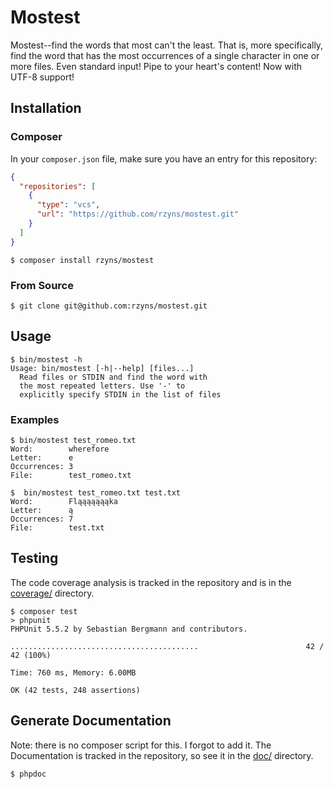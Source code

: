 # Mostest

Mostest--find the words that most can't the least. That is, more specifically,
find the word that has the most occurrences of a single character in one or more
files. Even standard input! Pipe to your heart's content! Now with UTF-8 support!

## Installation

### Composer

In your `composer.json` file, make sure you have an entry for this repository:

```json
{
  "repositories": [
    {
      "type": "vcs",
      "url": "https://github.com/rzyns/mostest.git"
    }
  ]
}
```

```
$ composer install rzyns/mostest
```

### From Source

```
$ git clone git@github.com:rzyns/mostest.git
```

## Usage

```
$ bin/mostest -h
Usage: bin/mostest [-h|--help] [files...]
  Read files or STDIN and find the word with
  the most repeated letters. Use '-' to
  explicitly specify STDIN in the list of files
```

### Examples

```
$ bin/mostest test_romeo.txt
Word:        wherefore
Letter:      e
Occurrences: 3
File:        test_romeo.txt
```

```
$  bin/mostest test_romeo.txt test.txt
Word:        Fląąąąąąąka
Letter:      ą
Occurrences: 7
File:        test.txt
```

## Testing

The code coverage analysis is tracked in the repository and is in the [coverage/](coverage/) directory.

```
$ composer test
> phpunit
PHPUnit 5.5.2 by Sebastian Bergmann and contributors.

..........................................                        42 / 42 (100%)

Time: 760 ms, Memory: 6.00MB

OK (42 tests, 248 assertions)
```

## Generate Documentation

Note: there is no composer script for this. I forgot to add it. The Documentation
is tracked in the repository, so see it in the [doc/](doc/) directory.

```
$ phpdoc
```
